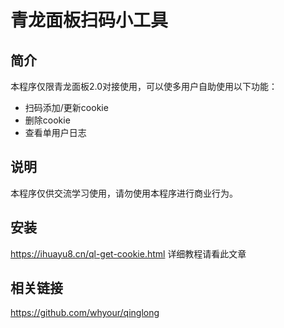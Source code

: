 # 青龙面板扫码小工具

## 简介
本程序仅限青龙面板2.0对接使用，可以使多用户自助使用以下功能：
* 扫码添加/更新cookie
* 删除cookie
* 查看单用户日志

## 说明
本程序仅供交流学习使用，请勿使用本程序进行商业行为。

## 安装
<https://ihuayu8.cn/ql-get-cookie.html>
详细教程请看此文章

## 相关链接
<https://github.com/whyour/qinglong>
